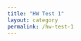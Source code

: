 ```yaml
---
title: "HW Test 1"
layout: category
permalink: /hw-test-1
---
```


<!--{% assign posts = site.categories['Sample 1'] %}-->
<!--{% for post in posts %}-->
<!--  {% include archive-single.html type=page.entries_layout %}-->
<!--{% endfor %}-->
